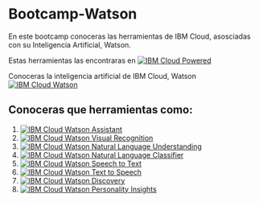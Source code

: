 # Bootcamp-Watson
En este bootcamp conoceras las herramientas de IBM Cloud, asosciadas con su Inteligencia Artificial, Watson.

Estas herramientas las encontraras en [![IBM Cloud Powered][img-ibmcloud-powered]][url-ibmcloud]

Conoceras la inteligencia artificial de IBM Cloud, Watson [![IBM Cloud Watson][img-ibmcloud-watson]][url-ibmcloud-watson]

## Conoceras que herramientas como:
1. [![IBM Cloud Watson Assistant][img-assistant]][url-assistant]
2. [![IBM Cloud Watson Visual Recognition][img-visual]][url-visual]
3. [![IBM Cloud Watson Natural Language Understanding][img-nlu]][url-nlu]
4. [![IBM Cloud Watson Natural Language Classifier][img-nlc]][url-nlc]
5. [![IBM Cloud Watson Speech to Text][img-speech]][url-speech]
6. [![IBM Cloud Watson Text to Speech][img-text]][url-text]
7. [![IBM Cloud Watson Discovery][img-discovery]][url-discovery]
8. [![IBM Cloud Watson Personality Insights][img-pi]][url-pi]





[img-ibmcloud-powered]: https://img.shields.io/badge/IBM%20Cloud-Powered-blue.svg
[url-ibmcloud]: https://www.ibm.com/cloud/
[img-ibmcloud-watson]: https://img.shields.io/badge/IBM%20Cloud-Watson-blue.svg
[url-ibmcloud-watson]: https://www.ibm.com/watson
[img-assistant]: https://img.shields.io/badge/IBM%20Cloud-WatsonAssistant-blue.svg
[url-assistant]: https://www.ibm.com/cloud/watson-assistant/
[img-visual]: https://img.shields.io/badge/IBM%20Cloud-WatsonVisualRecongnition-blue.svg
[url-visual]: https://www.ibm.com/cloud/watson-visual-recognition
[img-nlu]: https://img.shields.io/badge/IBM%20Cloud-NaturalLanguageUnderstanding-blue.svg
[url-nlu]: https://www.ibm.com/cloud/watson-natural-language-understanding
[img-nlc]: https://img.shields.io/badge/IBM%20Cloud-NaturalLanguageClassifier-blue.svg
[url-nlc]: https://www.ibm.com/cloud/watson-natural-language-classifier
[img-speech]: https://img.shields.io/badge/IBM%20Cloud-SpeechToText-blue.svg
[url-speech]: https://www.ibm.com/cloud/watson-speech-to-text
[img-text]: https://img.shields.io/badge/IBM%20Cloud-TextToSpeech-blue.svg
[url-text]: https://www.ibm.com/cloud/watson-text-to-speech
[img-discovery]: https://img.shields.io/badge/IBM%20Cloud-WatsonDiscovery-blue.svg
[url-discovery]: https://www.ibm.com/cloud/watson-discovery
[img-pi]: https://img.shields.io/badge/IBM%20Cloud-PersonalityInsights-blue-svg
[url-pi]: https://www.ibm.com/cloud/watson-personality-insights